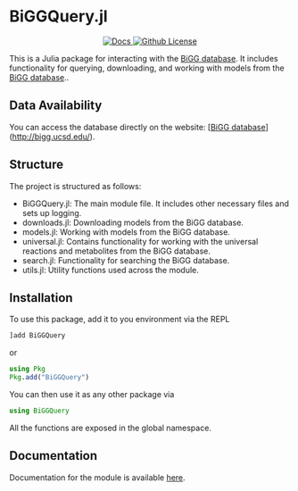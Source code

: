 # BiGGQuery.jl

<div align="center" style="display: flex; flex-direction: column; gap: 0.25rem">
    <div>
        <a href="https://damourchris.github.io/BiGGQuery.jl/">
            <img alt="Docs" src="https://img.shields.io/badge/docs-stable-green">
        </a>
        <a href="https://github.com/damourChris/BiGGQuery.jl/blob/main/LICENSE">
            <img alt="Github License" src="https://img.shields.io/github/license/damourChris/BiGGQuery.jl">
        </a>
    </div>
</div>

This is a Julia package for interacting with the [BiGG database](http://bigg.ucsd.edu/). It includes functionality for querying, downloading, and working with models from the [BiGG database](http://bigg.ucsd.edu/)..

## Data Availability 

You can access the database directly on the website: [[BiGG database](http://bigg.ucsd.edu/)](http://bigg.ucsd.edu/).


## Structure

The project is structured as follows:

- BiGGQuery.jl: The main module file. It includes other necessary files and sets up logging.
- downloads.jl: Downloading models from the BiGG database.
- models.jl: Working with models from the BiGG database.
- universal.jl: Contains functionality for working with the universal reactions and metabolites from the BiGG database.
- search.jl: Functionality for searching the BiGG database.
- utils.jl: Utility functions used across the module.

## Installation

To use this package, add it to you environment via the REPL

```julia
]add BiGGQuery
```

or

```julia
using Pkg
Pkg.add("BiGGQuery")
```

You can then use it as any other package via

```julia
using BiGGQuery
```

All the functions are exposed in the global namespace.

## Documentation

Documentation for the module is available [here](https://damourChris.github.io/BiGGQuery.jl).

